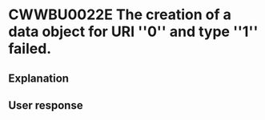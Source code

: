# CWWBU0022E The creation of a data object for URI ''0'' and type ''1'' failed.

## Explanation

## User response